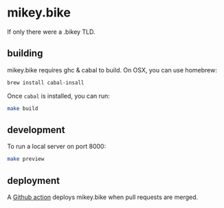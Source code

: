# mikey.bike

If only there were a .bikey TLD.

## building

mikey.bike requires ghc & cabal to build. On OSX, you can use
homebrew:

```sh
brew install cabal-insall
```

Once `cabal` is installed, you can run:

```sh
make build
```

## development

To run a local server on port 8000:

```sh
make preview
```

## deployment

A [Github action][GA] deploys mikey.bike when pull requests are merged.

[GA]: https://github.com/mjhoy/mikey.bike/blob/master/.github/workflows/deploy.yml
